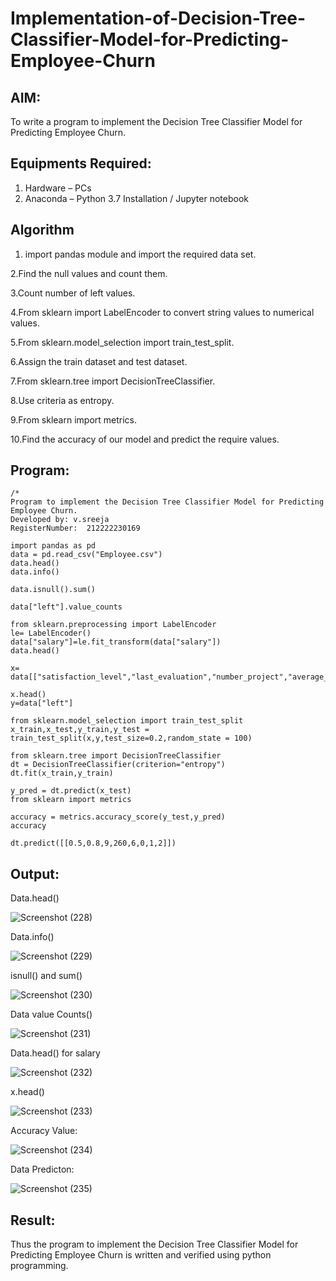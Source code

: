 # Implementation-of-Decision-Tree-Classifier-Model-for-Predicting-Employee-Churn

## AIM:
To write a program to implement the Decision Tree Classifier Model for Predicting Employee Churn.

## Equipments Required:
1. Hardware – PCs
2. Anaconda – Python 3.7 Installation / Jupyter notebook

## Algorithm
1. import pandas module and import the required data set.

2.Find the null values and count them.

3.Count number of left values.

4.From sklearn import LabelEncoder to convert string values to numerical values.

5.From sklearn.model_selection import train_test_split.

6.Assign the train dataset and test dataset.

7.From sklearn.tree import DecisionTreeClassifier.

8.Use criteria as entropy.

9.From sklearn import metrics.

10.Find the accuracy of our model and predict the require values. 

## Program:
```
/*
Program to implement the Decision Tree Classifier Model for Predicting Employee Churn.
Developed by: v.sreeja
RegisterNumber:  212222230169

import pandas as pd
data = pd.read_csv("Employee.csv")
data.head()
data.info()

data.isnull().sum()

data["left"].value_counts

from sklearn.preprocessing import LabelEncoder
le= LabelEncoder()
data["salary"]=le.fit_transform(data["salary"])
data.head()

x= data[["satisfaction_level","last_evaluation","number_project","average_montly_hours","time_spend_company","Work_accident","promotion_last_5years","salary"]]

x.head()
y=data["left"]

from sklearn.model_selection import train_test_split
x_train,x_test,y_train,y_test = train_test_split(x,y,test_size=0.2,random_state = 100)

from sklearn.tree import DecisionTreeClassifier
dt = DecisionTreeClassifier(criterion="entropy")
dt.fit(x_train,y_train)

y_pred = dt.predict(x_test)
from sklearn import metrics

accuracy = metrics.accuracy_score(y_test,y_pred)
accuracy

dt.predict([[0.5,0.8,9,260,6,0,1,2]])
```

## Output:

Data.head()

![Screenshot (228)](https://github.com/VelasiriSreeja/Implementation-of-Decision-Tree-Classifier-Model-for-Predicting-Employee-Churn/assets/118344328/401af0d5-c662-49ba-8223-f504af4f1e04)

Data.info()

![Screenshot (229)](https://github.com/VelasiriSreeja/Implementation-of-Decision-Tree-Classifier-Model-for-Predicting-Employee-Churn/assets/118344328/029bfd8c-f6f6-4e8e-b813-542bb981c8df)

isnull() and sum()

![Screenshot (230)](https://github.com/VelasiriSreeja/Implementation-of-Decision-Tree-Classifier-Model-for-Predicting-Employee-Churn/assets/118344328/27a1dd28-f427-442b-a432-3e4290205046)

Data value Counts()

![Screenshot (231)](https://github.com/VelasiriSreeja/Implementation-of-Decision-Tree-Classifier-Model-for-Predicting-Employee-Churn/assets/118344328/27fff9e4-28ce-4b24-862e-e9419b754cbc)

Data.head() for salary

![Screenshot (232)](https://github.com/VelasiriSreeja/Implementation-of-Decision-Tree-Classifier-Model-for-Predicting-Employee-Churn/assets/118344328/d5154e3f-27f1-4bc7-b003-d815bb6cb98f)

x.head()

![Screenshot (233)](https://github.com/VelasiriSreeja/Implementation-of-Decision-Tree-Classifier-Model-for-Predicting-Employee-Churn/assets/118344328/19cd9770-b8a0-4a83-b936-b789de512118)

Accuracy Value:

![Screenshot (234)](https://github.com/VelasiriSreeja/Implementation-of-Decision-Tree-Classifier-Model-for-Predicting-Employee-Churn/assets/118344328/db71f4ec-740a-4e8c-9a35-3d38e1f9f62c)

Data Predicton:

![Screenshot (235)](https://github.com/VelasiriSreeja/Implementation-of-Decision-Tree-Classifier-Model-for-Predicting-Employee-Churn/assets/118344328/c80a4dcc-91e1-4170-95ed-7708f80d02fe)

## Result:
Thus the program to implement the  Decision Tree Classifier Model for Predicting Employee Churn is written and verified using python programming.
